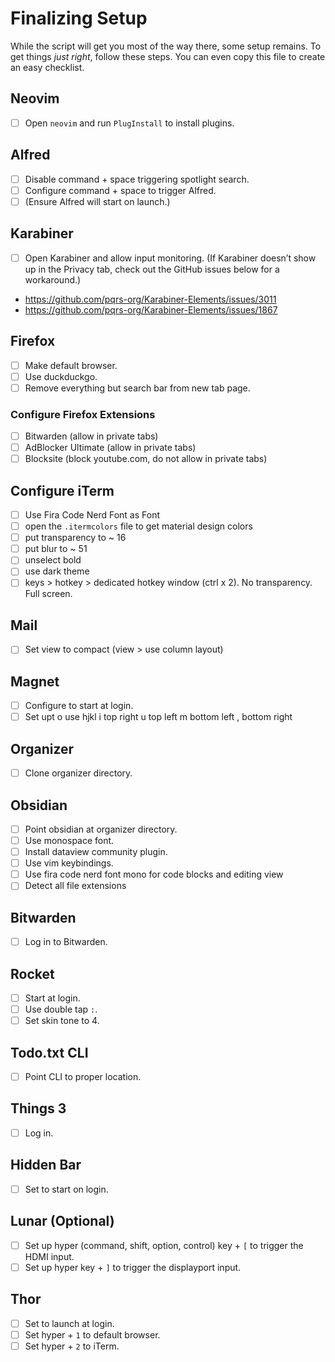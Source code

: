 # Finalizing Setup

While the script will get you most of the way there, some setup remains. To
get things _just right_, follow these steps. You can even copy this file
to  create an easy checklist.

## Neovim

- [ ] Open `neovim` and run `PlugInstall` to install plugins. 

## Alfred

- [ ] Disable command + space triggering spotlight search.
- [ ] Configure command + space to trigger Alfred.
- [ ] (Ensure Alfred will start on launch.)

## Karabiner

- [ ] Open Karabiner and allow input monitoring. (If Karabiner doesn’t
  show up in the Privacy tab, check out the GitHub issues below for
  a workaround.)

- https://github.com/pqrs-org/Karabiner-Elements/issues/3011
- https://github.com/pqrs-org/Karabiner-Elements/issues/1867

## Firefox

- [ ] Make default browser.
- [ ] Use duckduckgo.
- [ ] Remove everything but search bar from new tab page.

### Configure Firefox Extensions

- [ ] Bitwarden (allow in private tabs)
- [ ] AdBlocker Ultimate (allow in private tabs)
- [ ] Blocksite (block youtube.com, do not allow in private tabs)

## Configure iTerm

- [ ] Use Fira Code Nerd Font as Font
- [ ] open the `.itermcolors` file to get material design colors
- [ ] put transparency to ~ 16
- [ ] put blur to ~ 51
- [ ] unselect bold
- [ ] use dark theme
- [ ] keys > hotkey > dedicated hotkey window (ctrl x 2). No transparency.
  Full screen.

## Mail

- [ ] Set view to compact (view > use column layout)

## Magnet

- [ ] Configure to start at login.
- [ ] Set upt o use hjkl i top right u top left m bottom left , bottom
  right

## Organizer

- [ ] Clone organizer directory.

## Obsidian

- [ ] Point obsidian at organizer directory.
- [ ] Use monospace font.
- [ ] Install dataview community plugin.
- [ ] Use vim keybindings.
- [ ] Use fira code nerd font mono for code blocks and editing view
- [ ] Detect all file extensions

## Bitwarden

- [ ] Log in to Bitwarden.

## Rocket

- [ ] Start at login.
- [ ] Use double tap `:`.
- [ ] Set skin tone to 4.

## Todo.txt CLI

- [ ] Point CLI to proper location.

## Things 3

- [ ] Log in.

## Hidden Bar

- [ ] Set to start on login.

## Lunar (Optional)

- [ ] Set up hyper (command, shift, option, control) key + `[` to trigger
  the HDMI input.
- [ ] Set up hyper key + `]` to trigger the displayport input.

## Thor

- [ ] Set to launch at login.
- [ ] Set hyper + `1` to default browser.
- [ ] Set hyper + `2` to iTerm.

